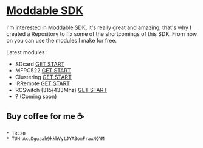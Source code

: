 # [Moddable SDK](https://github.com/Moddable-OpenSource/moddable)

I'm interested in Moddable SDK, it's really great and amazing, that's why I created a Repository to fix some of the shortcomings of this SDK. From now on you can use the modules I make for free.

Latest modules :
  - SDcard [GET START](https://github.com/salarizadi/moddable-sdk/tree/main/Modules/SD)
  - MFRC522 [GET START](https://github.com/salarizadi/moddable-sdk/tree/main/Modules/MFRC522)
  - Clustering [GET START](https://github.com/salarizadi/moddable-sdk/tree/main/Modules/cluster)
  - IRRemote [GET START](https://github.com/salarizadi/moddable-sdk/tree/main/Modules/IRRemote)
  - RCSwitch (315/433Mhz) [GET START](https://github.com/salarizadi/moddable-sdk/tree/main/Modules/RCSwitch)
  - ? (Coming soon)

## Buy coffee for me ☕
    * TRC20
    * TUHrAxuDguaah9kkhVytJYA3omFraxNQYM
